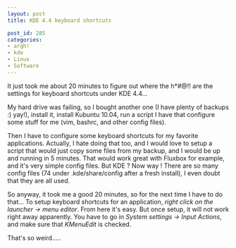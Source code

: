 ```yaml
---
layout: post
title: KDE 4.4 keyboard shortcuts

post_id: 285
categories:
- argh!
- kde
- Linux
- Software
---
```


It just took me about 20 minutes to figure out where the h\*#@!! are the settings for keyboard shortcuts under KDE 4.4...

My hard drive was failing, so I bought another one (I have plenty of backups :) yay!), install it, install Kubuntu 10.04, run a script I have that configure some stuff for me (vim, bashrc, and other config files).

Then I have to configure some keyboard shortcuts for my favorite applications. Actually, I hate doing that too, and I would love to setup a script that would just copy some files from my backup, and I would be up and running in 5 minutes. That would work great with Fluxbox for example, and it's very simple config files. But KDE ? Now way ! There are so many config files (74 under .kde/share/config after a fresh install), I even doubt that they are all used.

So anyway, it took me a good 20 minutes, so for the next time I have to do that... To setup keyboard shortcuts for an application, *right click on the launcher -> menu editor*. From here it's easy. But once setup, it will not work right away apparently. You have to go in *System settings -> Input Actions*, and make sure that *KMenuEdit* is checked.

That's so weird.....
